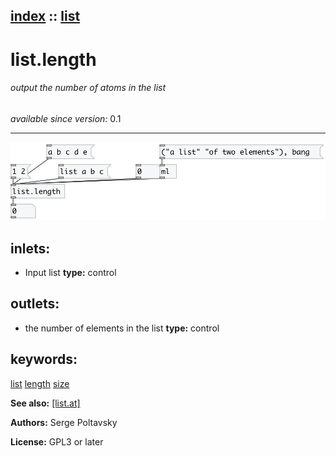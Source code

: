 [index](index.html) :: [list](category_list.html)
---

# list.length

###### output the number of atoms in the list

*available since version:* 0.1

---




[![example](../examples/img/list.length.jpg)](../examples/pd/list.length.pd)









## inlets:

* Input list 
__type:__ control<br>



## outlets:

* the number of elements in the list
__type:__ control<br>



## keywords:

[list](keywords/list.html)
[length](keywords/length.html)
[size](keywords/size.html)



**See also:**
[\[list.at\]](list.at.html)




**Authors:** Serge Poltavsky




**License:** GPL3 or later





